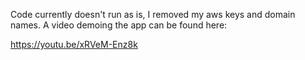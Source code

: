 Code currently doesn't run as is, I removed my aws keys and domain names.  A video demoing the app can be found here: 

https://youtu.be/xRVeM-Enz8k



